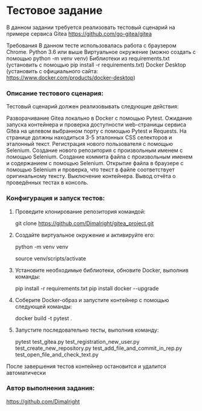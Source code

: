 
# Тестовое задание

В данном задании требуется реализовать тестовый сценарий на примере сервиса Gitea https://github.com/go-gitea/gitea

Требования
В данном тесте использовалась работа с браузером Chrome.
Python 3.6 или выше
Виртуальное окружение (можно создать с помощью python -m venv venv)
Библиотеки из requirements.txt (установить с помощью pip install -r requirements.txt)
Docker Desktop (установить с официального сайта: https://www.docker.com/products/docker-desktop)

### Описание тестового сценария:
Тестовый сценарий должен реализовывать следующие действия:

Разворачивание Gitea локально в Docker с помощью Pytest.
Ожидание запуска контейнера и проверка доступности web-страницы сервиса Gitea на целевом выбранном порту с помощью Pytest и Requests. На странице должны находиться 3-5 эталонных CSS селекторов и эталонный текст.
Регистрация нового пользователя с помощью Selenium.
Создание нового репозитория с произвольным именем с помощью Selenium.
Создание коммита файла с произвольным именем и содержанием с помощью Selenium.
Открытие файла в браузере с помощью Selenium и проверка, что текст в файле соответствует оригинальному тексту.
Выключение контейнера.
Вывод отчёта о проведённых тестах в консоль.

### Конфигурация и запуск тестов:

1. Проведите клонирование репозитория командой:

   git clone https://github.com/Dimalright/gitea_project.git

2. Создайте виртуальное окружение и активируйте его:

    python -m venv venv

    source venv/scripts/activate
3. Установите необходимые библиотеки, обновите Docker, выполнив команды:

    pip install -r requirements.txt
    pip install docker --upgrade

4. Соберите Docker-образ и запустите контейнер с помощью следующей команды:

    docker build -t pytest .

5. Запустите последовательно тесты, выполнив команду:

    pytest test_gitea.py test_registration_new_user.py test_create_new_repository.py test_add_file_and_commit_in_rep.py test_open_file_and_check_text.py

После завершения тестов контейнер остановится и удалится автоматически

### Автор выполнения задания:

https://github.com/Dimalright